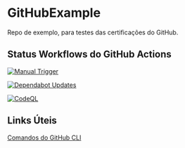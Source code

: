 # GitHubExample
Repo de exemplo, para testes das certificações do GitHub.

## Status Workflows do GitHub Actions

[![Manual Trigger](https://github.com/RafaWilliansAC2/GitHubExample/actions/workflows/manual.yml/badge.svg?branch=main)](https://github.com/RafaWilliansAC2/GitHubExample/actions/workflows/manual.yml)


[![Dependabot Updates](https://github.com/RafaWilliansAC2/GitHubExample/actions/workflows/dependabot/dependabot-updates/badge.svg?branch=main)](https://github.com/RafaWilliansAC2/GitHubExample/actions/workflows/dependabot/dependabot-updates)

[![CodeQL](https://github.com/RafaWilliansAC2/GitHubExample/actions/workflows/github-code-scanning/codeql/badge.svg?branch=main)](https://github.com/RafaWilliansAC2/GitHubExample/actions/workflows/github-code-scanning/codeql)

## Links Úteis

[Comandos do GitHub CLI](https://cli.github.com/manual/)
